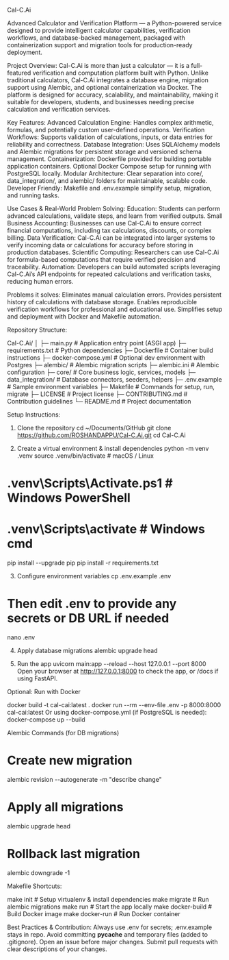 Cal-C.Ai

Advanced Calculator and Verification Platform — a Python-powered service designed to provide intelligent calculator capabilities, verification workflows, and database-backed management, packaged with containerization support and migration tools for production-ready deployment.

Project Overview:
Cal-C.Ai is more than just a calculator — it is a full-featured verification and computation platform built with Python. Unlike traditional calculators, Cal-C.Ai integrates a database engine, migration support using Alembic, and optional containerization via Docker. The platform is designed for accuracy, scalability, and maintainability, making it suitable for developers, students, and businesses needing precise calculation and verification services.

Key Features:
Advanced Calculation Engine: Handles complex arithmetic, formulas, and potentially custom user-defined operations.
Verification Workflows: Supports validation of calculations, inputs, or data entries for reliability and correctness.
Database Integration: Uses SQLAlchemy models and Alembic migrations for persistent storage and versioned schema management.
Containerization: Dockerfile provided for building portable application containers. Optional Docker Compose setup for running with PostgreSQL locally.
Modular Architecture: Clear separation into core/, data_integration/, and alembic/ folders for maintainable, scalable code.
Developer Friendly: Makefile and .env.example simplify setup, migration, and running tasks.

Use Cases & Real-World Problem Solving:
Education: Students can perform advanced calculations, validate steps, and learn from verified outputs.
Small Business Accounting: Businesses can use Cal-C.Ai to ensure correct financial computations, including tax calculations, discounts, or complex billing.
Data Verification: Cal-C.Ai can be integrated into larger systems to verify incoming data or calculations for accuracy before storing in production databases.
Scientific Computing: Researchers can use Cal-C.Ai for formula-based computations that require verified precision and traceability.
Automation: Developers can build automated scripts leveraging Cal-C.Ai’s API endpoints for repeated calculations and verification tasks, reducing human errors.

Problems it solves:
Eliminates manual calculation errors.
Provides persistent history of calculations with database storage.
Enables reproducible verification workflows for professional and educational use.
Simplifies setup and deployment with Docker and Makefile automation.

Repository Structure:

Cal-C.Ai/
│
├─ main.py                 # Application entry point (ASGI app)
├─ requirements.txt        # Python dependencies
├─ Dockerfile              # Container build instructions
├─ docker-compose.yml      # Optional dev environment with Postgres
├─ alembic/                # Alembic migration scripts
├─ alembic.ini             # Alembic configuration
├─ core/                   # Core business logic, services, models
├─ data_integration/       # Database connectors, seeders, helpers
├─ .env.example            # Sample environment variables
├─ Makefile                # Commands for setup, run, migrate
├─ LICENSE                 # Project license
├─ CONTRIBUTING.md         # Contribution guidelines
└─ README.md               # Project documentation

Setup Instructions:

1. Clone the repository
cd ~/Documents/GitHub
git clone https://github.com/ROSHANDAPPU/Cal-C.Ai.git
cd Cal-C.Ai

2. Create a virtual environment & install dependencies
python -m venv .venv
source .venv/bin/activate          # macOS / Linux
# .venv\Scripts\Activate.ps1       # Windows PowerShell
# .venv\Scripts\activate           # Windows cmd
pip install --upgrade pip
pip install -r requirements.txt

3. Configure environment variables
cp .env.example .env
# Then edit .env to provide any secrets or DB URL if needed
nano .env

4. Apply database migrations
alembic upgrade head

5. Run the app
uvicorn main:app --reload --host 127.0.0.1 --port 8000
Open your browser at http://127.0.0.1:8000 to check the app, or /docs if using FastAPI.

Optional: Run with Docker

docker build -t cal-cai:latest .
docker run --rm --env-file .env -p 8000:8000 cal-cai:latest
Or using docker-compose.yml (if PostgreSQL is needed):
docker-compose up --build

Alembic Commands (for DB migrations)
# Create new migration
alembic revision --autogenerate -m "describe change"

# Apply all migrations
alembic upgrade head

# Rollback last migration
alembic downgrade -1

Makefile Shortcuts:

make init         # Setup virtualenv & install dependencies
make migrate      # Run alembic migrations
make run          # Start the app locally
make docker-build # Build Docker image
make docker-run   # Run Docker container

Best Practices & Contribution:
Always use .env for secrets; .env.example stays in repo.
Avoid committing __pycache__ and temporary files (added to .gitignore).
Open an issue before major changes.
Submit pull requests with clear descriptions of your changes.
